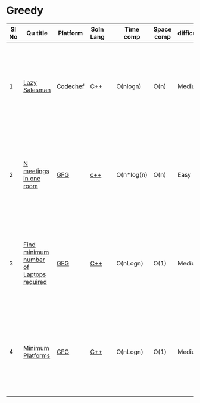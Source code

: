 # Greedy

| Sl No | Qu title | Platform                            | Soln Lang |   | Time comp | Space comp | difficulty |    | approach |
| --     | ---     |   ------                            | ---       |-- | ---       | ---        | ----       | -- | ---------|
| 1     | [Lazy Salesman](https://www.codechef.com/problems/HOLIDAYS)| [Codechef](https://github.com/C-a-thing/Code-Insight/blob/main/CodeChef/codechefQuestions.md) |[C++](https://github.com/C-a-thing/Code-Insight/blob/main/CodeChef/Greedy/C%2B%2B/Lazy%20Salesman.cpp)  | | O(nlogn)  |  O(n)   | Medium |  |<ol><li>Sort the array in **descending order**</li><li>Iterate the array and add the value</li><li>Check in each step if it has exceded the value of W</li> </ol>|
| 2    | [N meetings in one room](https://practice.geeksforgeeks.org/problems/n-meetings-in-one-room-1587115620/1)     | [GFG ](/GFG/GFGQuestions.md) | [c++](https://github.com/C-a-thing/Code-Insight/blob/main/GFG/Greedy/C%2B%2B/N%20meetings%20in%20one%20room.cpp)       |   | O(n*log(n)       | O(n)        | Easy       |    | <ol><li>take a vactor of pair<int,int> and sort it by end values</li><li>then check end value[ith element] < start value[i+1th element]</li></ol>|
| 3    | [Find minimum number of Laptops required](https://practice.geeksforgeeks.org/problems/af49b143a4ead583e943ca6176fbd7ea55b121ae/1)    |  [GFG ](/GFG/GFGQuestions.md) |[C++](https://github.com/C-a-thing/Code-Insight/blob/main/GFG/Greedy/C%2B%2B/Find%20minimum%20number%20of%20Laptops%20required.cpp) |    |O(nLogn)      | O(1)        | Medium       |    |<ol><li> Use double pointer </li><li>for each start time,compare with previous end time </li><li>if start time < end time,increment count</li><ol>  |
| 4    | [Minimum Platforms](https://practice.geeksforgeeks.org/problems/minimum-platforms-1587115620/1)    | [GFG ](/GFG/GFGQuestions.md) | [C++](https://github.com/C-a-thing/Code-Insight/blob/main/GFG/Greedy/C%2B%2B/Minimum%20Platforms.cpp) | |O(nLogn)      | O(1)        | Medium       |    |<ol><li> Use double pointer </li>for each start time,compare with previous train dept time </li><li>if dept time > =arrival time,increment count</li><ol>  |  

